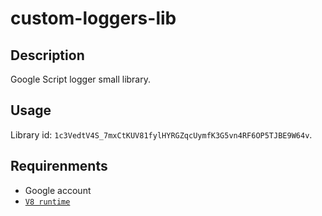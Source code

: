 # custom-loggers-lib

## Description

Google Script logger small library.

## Usage

Library id: `1c3VedtV4S_7mxCtKUV81fylHYRGZqcUymfK3G5vn4RF6OP5TJBE9W64v`.

## Requirenments

- Google account
- [`V8 runtime`](https://developers.google.com/apps-script/guides/v8-runtime#enabling_the_v8_runtime)
